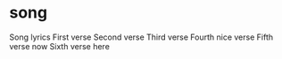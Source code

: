 # song
Song lyrics
First verse
Second verse
Third verse
Fourth nice verse
Fifth verse now
Sixth verse here
